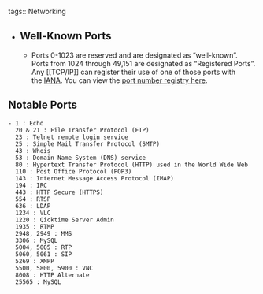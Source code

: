 tags:: Networking

- ## Well-Known Ports
	- Ports 0-1023 are reserved and are designated as “well-known”. Ports from 1024 through 49,151 are designated as “Registered Ports”. Any [[TCP/IP]] can register their use of one of those ports with the [IANA](https://www.iana.org/). You can view the [port number registry here](https://www.iana.org/assignments/service-names-port-numbers/service-names-port-numbers.xhtml).
## Notable Ports
	- 1 : Echo
	  20 & 21 : File Transfer Protocol (FTP)
	  23 : Telnet remote login service
	  25 : Simple Mail Transfer Protocol (SMTP)
	  43 : Whois
	  53 : Domain Name System (DNS) service
	  80 : Hypertext Transfer Protocol (HTTP) used in the World Wide Web
	  110 : Post Office Protocol (POP3)
	  143 : Internet Message Access Protocol (IMAP)
	  194 : IRC
	  443 : HTTP Secure (HTTPS)
	  554 : RTSP
	  636 : LDAP
	  1234 : VLC
	  1220 : Qicktime Server Admin
	  1935 : RTMP
	  2948, 2949 : MMS
	  3306 : MySQL
	  5004, 5005 : RTP
	  5060, 5061 : SIP
	  5269 : XMPP
	  5500, 5800, 5900 : VNC
	  8008 : HTTP Alternate
	  25565 : MySQL